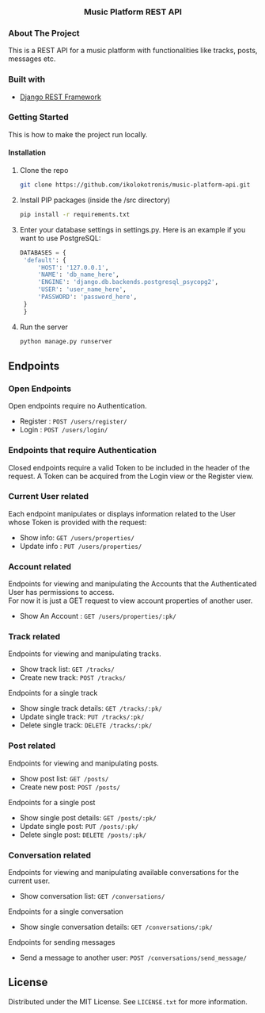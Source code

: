 <div id="top"></div>


<h3 align="center">Music Platform REST API</h3>

<!-- ABOUT THE PROJECT -->
### About The Project

This is a REST API for a music platform with functionalities like tracks, posts, messages etc.  


### Built with

* [Django REST Framework](https://www.django-rest-framework.org/)


<!-- GETTING STARTED -->
### Getting Started

This is how to make the project run locally.

#### Installation

1. Clone the repo
   ```sh
   git clone https://github.com/ikolokotronis/music-platform-api.git
   ```
2. Install PIP packages (inside the /src directory)
   ```sh
   pip install -r requirements.txt
   ```
3. Enter your database settings in settings.py. Here is an example if you want to use PostgreSQL:
   ```python
   DATABASES = {
    'default': {
        'HOST': '127.0.0.1',
        'NAME': 'db_name_here',
        'ENGINE': 'django.db.backends.postgresql_psycopg2',
        'USER': 'user_name_here',
        'PASSWORD': 'password_here',
    }
    }
   ```   
4. Run the server
   ```sh
   python manage.py runserver
   ```


<!-- ENDPOINTS -->
## Endpoints

### Open Endpoints

Open endpoints require no Authentication.

* Register : `POST /users/register/`
* Login : `POST /users/login/`

### Endpoints that require Authentication

Closed endpoints require a valid Token to be included in the header of the
request. A Token can be acquired from the Login view or the Register view.

### Current User related

Each endpoint manipulates or displays information related to the User whose
Token is provided with the request:

* Show info: `GET /users/properties/`
* Update info : `PUT /users/properties/`

### Account related

Endpoints for viewing and manipulating the Accounts that the Authenticated User
has permissions to access.  
For now it is just a GET request to view account properties of another user.

* Show An Account : `GET /users/properties/:pk/`

### Track related
Endpoints for viewing and manipulating tracks.

* Show track list: `GET /tracks/`
* Create new track: `POST /tracks/`

Endpoints for a single track
* Show single track details: `GET /tracks/:pk/`
* Update single track: `PUT /tracks/:pk/`
* Delete single track: `DELETE /tracks/:pk/`

### Post related
Endpoints for viewing and manipulating posts.

* Show post list: `GET /posts/`
* Create new post: `POST /posts/`

Endpoints for a single post
* Show single post details: `GET /posts/:pk/`
* Update single post: `PUT /posts/:pk/`
* Delete single post: `DELETE /posts/:pk/`

### Conversation related
Endpoints for viewing and manipulating available conversations for the current user.

* Show conversation list: `GET /conversations/`

Endpoints for a single conversation
* Show single conversation details: `GET /conversations/:pk/`

Endpoints for sending messages
* Send a message to another user: `POST /conversations/send_message/`

<!-- LICENSE -->
## License

Distributed under the MIT License. See `LICENSE.txt` for more information.

